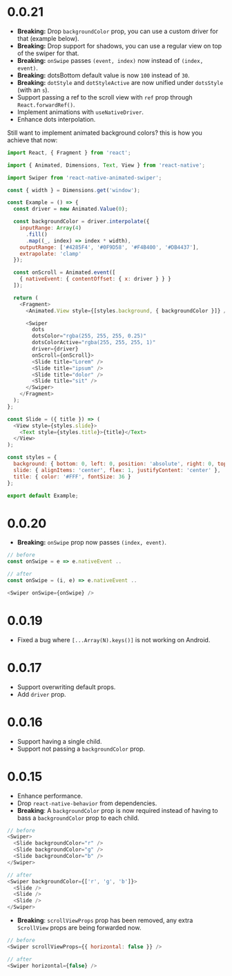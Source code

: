 # 0.0.21

- **Breaking:** Drop `backgroundColor` prop, you can use a custom driver for that (example below).
- **Breaking:** Drop support for shadows, you can use a regular view on top of the swiper for that.
- **Breaking:** `onSwipe` passes `(event, index)` now instead of `(index, event)`.
- **Breaking:** dotsBottom default value is now `100` instead of `30`.
- **Breaking:** `dotStyle` and `dotStyleActive` are now unified under `dotsStyle` (with an `s`).
- Support passing a ref to the scroll view with `ref` prop through `React.forwardRef()`.
- Implement animations with `useNativeDriver`.
- Enhance dots interpolation.

Still want to implement animated background colors? this is how you achieve that now:

```js
import React, { Fragment } from 'react';

import { Animated, Dimensions, Text, View } from 'react-native';

import Swiper from 'react-native-animated-swiper';

const { width } = Dimensions.get('window');

const Example = () => {
  const driver = new Animated.Value(0);

  const backgroundColor = driver.interpolate({
    inputRange: Array(4)
      .fill()
      .map((_, index) => index * width),
    outputRange: ['#4285F4', '#0F9D58', '#F4B400', '#DB4437'],
    extrapolate: 'clamp'
  });

  const onScroll = Animated.event([
    { nativeEvent: { contentOffset: { x: driver } } }
  ]);

  return (
    <Fragment>
      <Animated.View style={[styles.background, { backgroundColor }]} />

      <Swiper
        dots
        dotsColor="rgba(255, 255, 255, 0.25)"
        dotsColorActive="rgba(255, 255, 255, 1)"
        driver={driver}
        onScroll={onScroll}>
        <Slide title="Lorem" />
        <Slide title="ipsum" />
        <Slide title="dolor" />
        <Slide title="sit" />
      </Swiper>
    </Fragment>
  );
};

const Slide = ({ title }) => (
  <View style={styles.slide}>
    <Text style={styles.title}>{title}</Text>
  </View>
);

const styles = {
  background: { bottom: 0, left: 0, position: 'absolute', right: 0, top: 0 },
  slide: { alignItems: 'center', flex: 1, justifyContent: 'center' },
  title: { color: '#FFF', fontSize: 36 }
};

export default Example;
```

# 0.0.20

- **Breaking:** `onSwipe` prop now passes `(index, event)`.

```js
// before
const onSwipe = e => e.nativeEvent ..

// after
const onSwipe = (i, e) => e.nativeEvent ..

<Swiper onSwipe={onSwipe} />
```

# 0.0.19

- Fixed a bug where `[...Array(N).keys()]` is not working on Android.

# 0.0.17

- Support overwriting default props.
- Add `driver` prop.

# 0.0.16

- Support having a single child.
- Support not passing a `backgroundColor` prop.

# 0.0.15

- Enhance performance.
- Drop `react-native-behavior` from dependencies.
- **Breaking**: A `backgroundColor` prop is now required instead of having to bass a `backgroundColor` prop to each child.

```js
// before
<Swiper>
  <Slide backgroundColor="r" />
  <Slide backgroundColor="g" />
  <Slide backgroundColor="b" />
</Swiper>
```

```js
// after
<Swiper backgroundColor={['r', 'g', 'b']}>
  <Slide />
  <Slide />
  <Slide />
</Swiper>
```

- **Breaking**: `scrollViewProps` prop has been removed, any extra `ScrollView` props are being forwarded now.

```js
// before
<Swiper scrollViewProps={{ horizontal: false }} />
```

```js
// after
<Swiper horizontal={false} />
```
